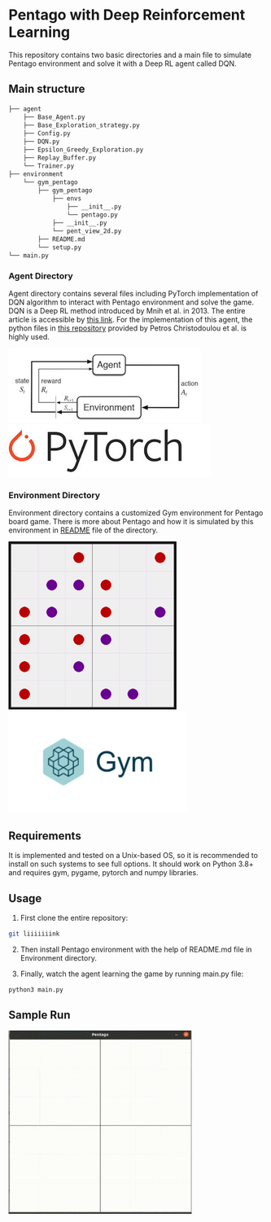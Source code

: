 # Pentago with Deep Reinforcement Learning

This repository contains two basic directories and a main file to simulate Pentago environment and 
solve it with a Deep RL agent called DQN.


## Main structure

    ├── agent
        ├── Base_Agent.py   
        ├── Base_Exploration_strategy.py         
        ├── Config.py
        ├── DQN.py
        ├── Epsilon_Greedy_Exploration.py
        ├── Replay_Buffer.py
        └── Trainer.py
    ├── environment
        └── gym_pentago
            ├── gym_pentago
                ├── envs
                    ├── __init__.py
                    └── pentago.py
                ├── __init__.py
                └── pent_view_2d.py
            ├── README.md
            └── setup.py
    └── main.py


### Agent Directory 
Agent directory contains several files including PyTorch implementation of DQN algorithm to interact with Pentago environment and solve the game.
DQN is a Deep RL method introduced by Mnih et al. in 2013. The entire article is accessible by [this link](https://arxiv.org/pdf/1312.5602.pdf).
For the implementation of this agent, the python files in [this repository](https://github.com/p-christ/Deep-Reinforcement-Learning-Algorithms-with-PyTorch) provided by Petros Christodoulou et al. is highly used.

<img src="utilities/RL.png" />              <img src="utilities/PyTorch.jpg" />


### Environment Directory
Environment directory contains a customized Gym environment for Pentago board game.
There is more about Pentago and how it is simulated by this environment in [README](https://github.com/khoramian/Pentago-with-Deep-Reinforcement-Learning/blob/main/environment/gym-pentago/README.md) file of the directory.

<img src="environment/gym-pentago/img.png" height ="330" width="330"/>          <img src="environment/gym-pentago/OpenAI-gym.png" height ="200" width="350"/>


## Requirements
It is implemented and tested on a Unix-based OS,
so it is recommended to install on such systems to see full options.
It should work on Python 3.8+ and requires gym, pygame, pytorch and numpy libraries.


## Usage
1. First clone the entire repository:
```bash
git liiiiiiink
```

2. Then install Pentago environment with the help of README.md file in Environment directory.


3. Finally, watch the agent learning the game by running main.py file:
```bash
python3 main.py
```
## Sample Run

![sample](utilities/sample.gif)
